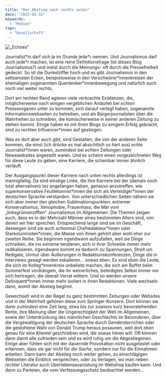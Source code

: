 ```yaml
---
title: "Der Abstieg nach rechts unten"
date: "2022-03-31"
keywords:
  - "Medien"
tags:
  - "Gesellschaft"
---
```


![„Echoes“](/img/echoes.gif)

Journalist\*in darf sich ja im Grunde jede\*r nennen. Und Journalismus darf auch jede\*r machen, ist eine reine Definitionsfrage (ist dieses Blog Journalismus?) und meist durch die Meinungs- oft durch die Pressefreiheit gedeckt. So ist die Dunkelziffer hoch und es gibt Journalismus in den seltsamsten Ecken, beispielsweise in den Verschwörer\*innenkreisen der ehemaligen sogenannten Querdenker\*innenbewegung und natürlich auch noch viel weiter rechts.

Dort am rechten Rand agieren viele verkrachte Existenzen, die, möglicherweise nach einigen vergeblichen Anläufen bei _echten_ Presseorganen unter zu kommen, sich darauf verlegt haben, sogenannte Informationswebseiten zu betreiben, und als Bürgerjournalisten über die Wahrheiten zu schreiben, die komischerweise in keiner anderen Zeitung zu stehen kommt. Einige haben es mit ihren Blogs zu einigem Erfolg gebracht, sind zu rechten Influencer\*innen auf gestiegen.

Was es dort aber auch gibt, sind Gestalten, die von der anderen Seite kommen, die einst (ich drücke es mal absichtlich so hart aus) _echte_ Journalist\*innen waren, zumindest bei _echten_ Zeitungen oder Newswebsites angestellt waren. Und es scheint einen vorgezeichneten Weg für diese Leute zu geben, eine Karriere, die scheinbar immer ähnlich verläuft.

Der Ausgangspunkt dieser Karriere nach unten rechts allerdings ist mannigfaltig. Da sind einstige Linke, die ihre Karriere bei der (damals noch total alternativen) taz angefangen haben, genauso anzutreffen, wie superkonservative Feuilletonnist\*innen die sich als Verteidiger\*innen der deutschen Sprache verstanden. Von unterschiedlichen Seiten nähern sie sich aber immer den gleichen Sublimationspunkten: extremer Konservatismus, Xenophobie, Frauenhass, die Mär vom „linksgrünversifften“ Journalismus im Allgemeinen. Die Themen zeigen auch, dass es in der Mehrzahl Männer eines bestimmten Alters sind, von denen wir hier sprechen. Entsprechend lange sind sie im Geschäft, deswegen sind sie auch schonmal Chefredakteur\*innen oder Starkolumnisten\*innen, die Masse von ihnen gehört aber wohl eher zur zweiten Reihe. Sie beginnen irgendwann aufzufallen, weil sie Dinge schreiben, die ins extreme tendieren, sich in ihrer Schreibe immer mehr radikalisieren. Irgendwann kommt es dadurch zu Spannungen, Streit um Redigate, Unmut über Äußerungen in Redaktionskonferenzen, Dinge die in Interviews gesagt werden eskalieren… sowas eben. Es sind eben die Leute, die sich im Kolleg\*innenkreis unbeliebt machen, die sich am Buffet beim Sommerfest vordrängeln, die ihr weinerliches, beleidigtes Selbst immer vor sich hertragen, die überall Verrat wittern. Und so werden unsere Delinquent\*innen immer mehr isoliert in ihren Redaktionen. Viele wechseln dann, womit der Abstieg beginnt.

Gewechselt wird in der Regel zu ganz bestimmten Zeitungen oder Websites und in der Mehrheit gehören diese zum Springer-Konzern. Dort können sie dann zumindest eine Zeit lang, etwa bis zur sowieso kurz bevorstehenden Rente, ihre Meinung über die Ungerechtigkeit der Welt im Allgemeinen, sowie der Unterdrückung des männlichen Geschlechts im Besonderen, über die Vergewaltigung der deutschen Sprache durch Gendersternchen oder die gestohlene Wahl von Donald Trump heraus posaunen, weil dort eben genau für eine Klientel geschrieben wird, die sowas hören will. Oft können dann damit alle zufrieden sein und es wird ruhig um die Abgestiegenen. Einige aber fühlen sich mit der dauernde Provokation nicht ausgelastet oder erkennen, dass sie gar nicht für _die Sache_, sondern nur für die Einnahmen arbeiten. Dann kann der Abstieg noch weiter gehen, zu einschlägigen Webseiten die Einblick versprechen, oder zu Verlagen, wo man neben rechter Literatur auch Überlebensausrüstung im Webshop kaufen kann. Und dann zu Parteien, die vom Verfassungsschutz beobachtet werden…

